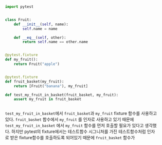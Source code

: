 
```python


import pytest


class Fruit:
    def __init__(self, name):
        self.name = name

    def __eq__(self, other):
        return self.name == other.name


@pytest.fixture
def my_fruit():
    return Fruit("apple")


@pytest.fixture
def fruit_basket(my_fruit):
    return [Fruit("banana"), my_fruit]

def test_my_fruit_in_basket(fruit_basket, my_fruit):
    assert my_fruit in fruit_basket



```

`test_my_fruit_in_basket`에서 `fruit_basket`과 `my_fruit` fixture 함수를 사용하고 있다.
`fruit_basket` 함수에서 `my_fruit` 를 인자로 사용하고 있기 때문에 `test_my_fruit_in_basket` 에서 `my_fruit` 함수를 먼저 호출할 필요가 있다고 생각했다.
하지만 pytest의 fixture에서는 테스트함수 시그니처를 가진 테스트함수처럼 인자로 받은 fixture함수를 호출하도록 되어있기 때문에 `fruit_basket` 함수가 